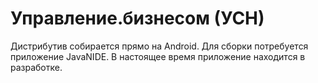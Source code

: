 # Управление.бизнесом (УСН) 

Дистрибутив собирается прямо на Android. Для сборки потребуется приложение JavaNIDE.
В настоящее время приложение находится в разработке. 
